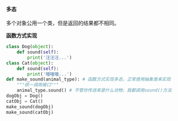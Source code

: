 #### 多态

多个对象公用一个类，但是返回的结果都不相同。

**函数方式实现**

```python
class Dog(object):
    def sound(self):
        print('汪汪汪...')
class Cat(object):
    def sound(self):
        print('喵喵喵...')
def make_sound(animal_type): # 函数方式实现多态，正常使用抽象类来实现
    """统一调用接口"""
    animal_type.sound() # 不管你传进来是什么动物，我都调用sound()方法
dogObj = Dog()
catObj = Cat()
make_sound(dogObj)  
make_sound(catObj)
```

